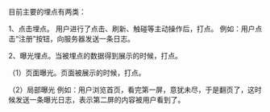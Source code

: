 目前主要的埋点有两类：

1、点击埋点。
  用户进行了点击、刷新、触碰等主动操作后，打点。 例如：用户点击“注册”按钮，向服务器发送一条日志。

2、曝光埋点。当被埋点的数据得到展示的时候，打点。

（1）页面曝光。页面被展示的时候，打点。

（2）局部曝光 例如：用户浏览首页，看完第一屏，意犹未尽，于是翻页了，这时候发送一条曝光日志，表示第二屏的内容被用户看到了。